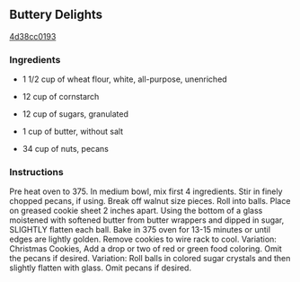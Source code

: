 ## Buttery Delights

[4d38cc0193](http://www.food.com/recipe/buttery-delights-207516)

### Ingredients

 - 1 1/2 cup of wheat flour, white, all-purpose, unenriched

 - 12 cup of cornstarch

 - 12 cup of sugars, granulated

 - 1 cup of butter, without salt

 - 34 cup of nuts, pecans

### Instructions

Pre heat oven to 375. In medium bowl, mix first 4 ingredients. Stir in finely chopped pecans, if using. Break off walnut size pieces. Roll into balls. Place on greased cookie sheet 2 inches apart. Using the bottom of a glass moistened with softened butter from butter wrappers and dipped in sugar, SLIGHTLY flatten each ball. Bake in 375 oven for 13-15 minutes or until edges are lightly golden. Remove cookies to wire rack to cool. Variation: Christmas Cookies, Add a drop or two of red or green food coloring. Omit the pecans if desired. Variation: Roll balls in colored sugar crystals and then slightly flatten with glass. Omit pecans if desired.
